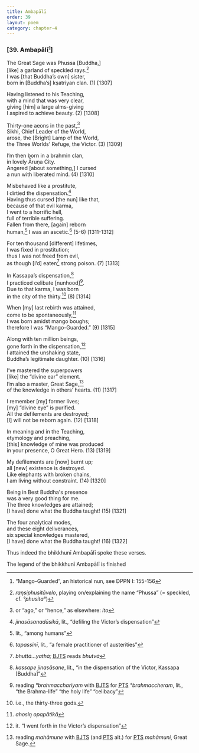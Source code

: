 ```yaml
---
title: Ambapālī
order: 39
layout: poem
category: chapter-4
---
```


### \[39. Ambapālī[^1]\]

The Great Sage was Phussa \[Buddha,\]  
\[like\] a garland of speckled rays.[^2]  
I was \[that Buddha’s own\] sister,  
born in \[Buddha’s\] kṣatriyan clan. (1) \[1307\]

Having listened to his Teaching,  
with a mind that was very clear,  
giving \[him\] a large alms-giving  
I aspired to achieve beauty. (2) \[1308\]

Thirty-one aeons in the past,[^3]  
Sikhi, Chief Leader of the World,  
arose, the \[Bright\] Lamp of the World,  
the Three Worlds’ Refuge, the Victor. (3) \[1309\]

I’m then born in a brahmin clan,  
in lovely Āruṇa City.  
Angered \[about something,\] I cursed  
a nun with liberated mind. (4) \[1310\]

Misbehaved like a prostitute,  
I dirtied the dispensation.[^4]  
Having thus cursed \[the nun\] like that,  
because of that evil karma,  
I went to a horrific hell,  
full of terrible suffering.  
Fallen from there, \[again\] reborn  
human,[^5] I was an ascetic.[^6] (5-6) \[1311-1312\]

For ten thousand \[different\] lifetimes,  
I was fixed in prostitution;  
thus I was not freed from evil,  
as though \[I’d\] eaten[^7] strong poison. (7) \[1313\]

In Kassapa’s dispensation,[^8]  
I practiced celibate \[nunhood\][^9].  
Due to that karma, I was born  
in the city of the thirty.[^10] (8) \[1314\]

When \[my\] last rebirth was attained,  
come to be spontaneously,[^11]  
I was born amidst mango boughs;  
therefore I was “Mango-Guarded.” (9) \[1315\]

Along with ten million beings,  
gone forth in the dispensation,[^12]  
I attained the unshaking state,  
Buddha’s legitimate daughter. (10) \[1316\]

I’ve mastered the superpowers  
\[like\] the “divine ear” element.  
I’m also a master, Great Sage,[^13]  
of the knowledge in others’ hearts. (11) \[1317\]

I remember \[my\] former lives;  
\[my\] “divine eye” is purified.  
All the defilements are destroyed;  
\[I\] will not be reborn again. (12) \[1318\]

In meaning and in the Teaching,  
etymology and preaching,  
\[this\] knowledge of mine was produced  
in your presence, O Great Hero. (13) \[1319\]

My defilements are \[now\] burnt up;  
all \[new\] existence is destroyed.  
Like elephants with broken chains,  
I am living without constraint. (14) \[1320\]

Being in Best Buddha's presence  
was a very good thing for me.  
The three knowledges are attained;  
\[I have\] done what the Buddha taught! (15) \[1321\]

The four analytical modes,  
and these eight deliverances,  
six special knowledges mastered,  
\[I have\] done what the Buddha taught! (16) \[1322\]

Thus indeed the bhikkhunī Ambapālī spoke these verses.

The legend of the bhikkhunī Ambapālī is finished

[^1]: “Mango-Guarded”, an historical nun, see DPPN I: 155-156

[^2]: *raŋsiphusitāvelo*, playing on/explaining the name “Phussa” (= speckled, cf. *°phusita°*)

[^3]: or “ago,” or “hence,” as elsewhere: *ito*

[^4]: *jinasāsanadūsikā*, lit., “defiling the Victor’s dispensation”

[^5]: lit., “among humans”

[^6]: *tapassinī*, lit., “a female practitioner of austerities”

[^7]: *bhuttā…yathā;* <abbr title="Buddha Jayanthi Tripitaka Series">BJTS</abbr> reads *bhutvā*

[^8]: *kassape jinasāsane*, lit., “in the dispensation of the Victor, Kassapa \[Buddha\]”

[^9]: reading *°brahma<span class="diacritics" data-state="on">c</span><span class="no-diacritics" data-state="off">ch</span>ariyam* with <abbr title="Buddha Jayanthi Tripitaka Series">BJTS</abbr> for <abbr title="Pali Text Society">PTS</abbr> *°brahma<span class="diacritics" data-state="on">c</span><span class="no-diacritics" data-state="off">ch</span>eram*, lit., “the Brahma-life” “the holy life” “celibacy”

[^10]: i.e., the thirty-three gods.

[^11]: *ahosiŋ opapātikā*

[^12]: it. “I went forth in the Victor’s dispensation”

[^13]: reading *mahāmune* with <abbr title="Buddha Jayanthi Tripitaka Series">BJTS</abbr> (and <abbr title="Pali Text Society">PTS</abbr> alt.) for <abbr title="Pali Text Society">PTS</abbr> *mahāmuni*, Great Sage.
